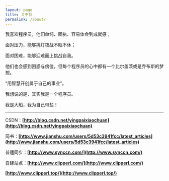 ```yaml
---
layout: page
title: 关于我
permalink: /about/
---
```


我喜欢程序员，他们单纯、固执、容易体会到成就感；

 面对压力，能够挑灯夜战不眠不休；

面对困难，能够迎难而上挑战自我。 

他们也会感到困惑与傍徨，但每个程序员的心中都有一个比尔盖茨或是乔布斯的梦想。

 “用智慧开创属于自己的事业”。

我想说的是，其实我是一个程序员。

我是大船，我为自己带盐！

---

CSDN：**[http://blog.csdn.net/yingpaixiaochuan](http://blog.csdn.net/yingpaixiaochuan)**

简书：**[http://www.jianshu.com/users/5d53c3941fcc/latest_articles](http://www.jianshu.com/users/5d53c3941fcc/latest_articles)**

普适同步：**[http://www.synccn.com/](http://www.synccn.com/)**

自建站点：**[http://www.clipperl.com/](http://www.clipperl.com/)**

**[http://www.clipperl.top/](http://www.clipperl.top/)**